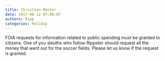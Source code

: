 ```yaml
---
title: Christian Mentor
date: 2017-06-12 07:00:07
authors: Ripp
categories: Holiday
---
```


 FOIA requests for information related to public spending must be granted to citizens. One of you sleuths who follow Rippster should request all the money that went out for the soccer fields. Please let us know if the request is granted.